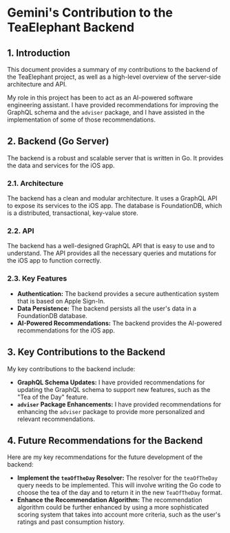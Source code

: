 # Gemini's Contribution to the TeaElephant Backend

## 1. Introduction

This document provides a summary of my contributions to the backend of the TeaElephant project, as well as a high-level overview of the server-side architecture and API.

My role in this project has been to act as an AI-powered software engineering assistant. I have provided recommendations for improving the GraphQL schema and the `adviser` package, and I have assisted in the implementation of some of those recommendations.

## 2. Backend (Go Server)

The backend is a robust and scalable server that is written in Go. It provides the data and services for the iOS app.

### 2.1. Architecture

The backend has a clean and modular architecture. It uses a GraphQL API to expose its services to the iOS app. The database is FoundationDB, which is a distributed, transactional, key-value store.

### 2.2. API

The backend has a well-designed GraphQL API that is easy to use and to understand. The API provides all the necessary queries and mutations for the iOS app to function correctly.

### 2.3. Key Features

*   **Authentication:** The backend provides a secure authentication system that is based on Apple Sign-In.
*   **Data Persistence:** The backend persists all the user's data in a FoundationDB database.
*   **AI-Powered Recommendations:** The backend provides the AI-powered recommendations for the iOS app.

## 3. Key Contributions to the Backend

My key contributions to the backend include:

*   **GraphQL Schema Updates:** I have provided recommendations for updating the GraphQL schema to support new features, such as the "Tea of the Day" feature.
*   **`adviser` Package Enhancements:** I have provided recommendations for enhancing the `adviser` package to provide more personalized and relevant recommendations.

## 4. Future Recommendations for the Backend

Here are my key recommendations for the future development of the backend:

*   **Implement the `teaOfTheDay` Resolver:** The resolver for the `teaOfTheDay` query needs to be implemented. This will involve writing the Go code to choose the tea of the day and to return it in the new `TeaOfTheDay` format.
*   **Enhance the Recommendation Algorithm:** The recommendation algorithm could be further enhanced by using a more sophisticated scoring system that takes into account more criteria, such as the user's ratings and past consumption history.
